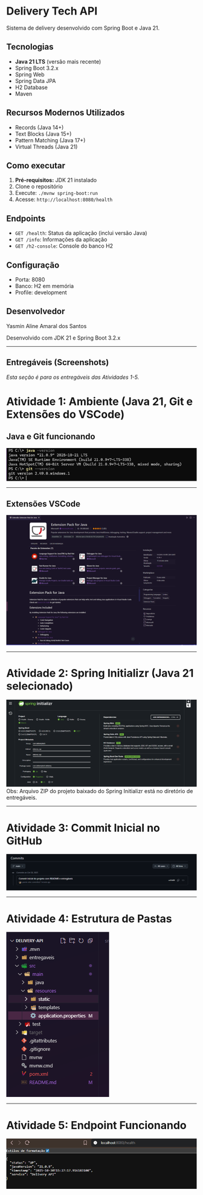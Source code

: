 # Delivery Tech API
Sistema de delivery desenvolvido com Spring Boot e Java 21. 

## Tecnologias 
* **Java 21 LTS** (versão mais recente) 
* Spring Boot 3.2.x 
* Spring Web 
* Spring Data JPA 
* H2 Database 
* Maven 

## Recursos Modernos Utilizados 
* Records (Java 14+) 
* Text Blocks (Java 15+) 
* Pattern Matching (Java 17+) 
* Virtual Threads (Java 21) 

## Como executar 
1.  **Pré-requisitos:** JDK 21 instalado 
2.  Clone o repositório 
3.  Execute: `./mvnw spring-boot:run` 
4.  Acesse: `http://localhost:8080/health` 

## Endpoints 
* `GET /health`: Status da aplicação (inclui versão Java) 
* `GET /info`: Informações da aplicação 
* `GET /h2-console`: Console do banco H2 

## Configuração 
* Porta: 8080 
* Banco: H2 em memória 
* Profile: development 

## Desenvolvedor 
Yasmin Aline Amaral dos Santos

Desenvolvido com JDK 21 e Spring Boot 3.2.x 

---

## Entregáveis (Screenshots)
*Esta seção é para os entregáveis das Atividades 1-5.*

# Atividade 1: Ambiente (Java 21, Git e Extensões do VSCode)

## Java e Git funcionando
![](entregaveis/screenshot-java-e-git-funcionando-terminal.png)

---
## Extensões VSCode

![](entregaveis/screenshot-extensoes-vscode.png)

---

# Atividade 2: Spring Initializr (Java 21 selecionado)
![Spring Initializr](entregaveis/screenshot-spring-initializr.png)
Obs: Arquivo ZIP do projeto baixado do Spring Initializr está no diretório de entregáveis.

---

# Atividade 3: Commit Inicial no GitHub
![Commit Inicial](entregaveis/screenshot-commit-inicial.png)

---

# Atividade 4: Estrutura de Pastas
![Estrutura de pastas do projeto](entregaveis/screenshot-estrutura-de-pastas-do-projeto.png)

---

# Atividade 5: Endpoint Funcionando
![Endpoint Funcionando](entregaveis/screenshot-endpoint-health-funcionando.png)
